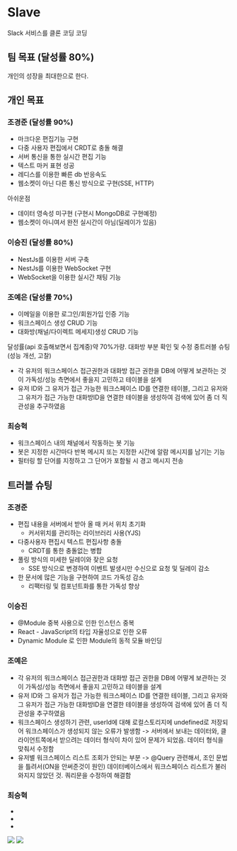 # Slave
Slack 서비스를 클론 코딩 코딩

## 팀 목표 (달성률 80%)
개인의 성장을 최대한으로 한다.

## 개인 목표

### 조경준 (달성률 90%)

- 마크다운 편집기능 구현
- 다중 사용자 편집에서 CRDT로 충돌 해결
- 서버 통신을 통한 실시간 편집 기능
- 텍스트 마커 표현 성공
- 레디스를 이용한 빠른 db 반응속도
- 웹소켓이 아닌 다른 통신 방식으로 구현(SSE, HTTP)

아쉬운점

- 데이터 영속성 미구현 (구현시 MongoDB로 구현예정)
- 웹소켓이 아니여서 완전 실시간이 아님(딜레이가 있음)

### 이승진 (달성률 80%)

- NestJs를 이용한 서버 구축
- NestJs를 이용한 WebSocket 구현
- WebSocket을 이용한 실시간 채팅 기능

### 조예은 (달성률 70%)

- 이메일을 이용한 로그인/회원가입 인증 기능
- 워크스페이스 생성 CRUD 기능
- 대화방(채널/다이렉트 메세지)생성 CRUD 기능

달성률(api 호출해보면서 집계중)약 70%가량. 대화방 부분 확인 및 수정 중트러블 슈팅(성능 개선, 고찰)

- 각 유저의 워크스페이스 접근권한과 대화방 접근 권한을 DB에 어떻게 보관하는 것이 가독성/성능 측면에서 좋을지 고민하고 테이블을 설계
- 유저 ID와 그 유저가 접근 가능한 워크스페이스 ID를 연결한 테이블, 그리고 유저와 그 유저가 접근 가능한 대화방ID을 연결한 테이블을 생성하여 검색에 있어 좀 더 직관성을 추구하였음

### 최승혁

- 워크스페이스 내의 채널에서 작동하는 봇 기능
- 봇은 지정한 시간마다 반복 메시지 또는 지정한 시간에 알람 메시지를 남기는 기능
- 필터링 할 단어를 지정하고 그 단어가 포함될 시 경고 메시지 전송


## 트러블 슈팅

### 조경준

- 편집 내용을 서버에서 받아 올 때 커서 위치 초기화
    - 커서위치를 관리하는 라이브러리 사용(YJS)
- 다중사용자 편집시 텍스트 편집사항 충돌
    - CRDT를 통한 충돌없는 병합
- 풀링 방식의 미세한 딜레이와 잦은 요청
    - SSE 방식으로 변경하여 이벤트 발생시만 수신으로 요청 및 딜레이 감소
- 한 문서에 많은 기능을 구현하여 코드 가독성 감소
    - 리팩터링 및 컴포넌트화를 통한 가독성 향상

### 이승진

- @Module 중복 사용으로 인한 인스턴스 중복
- React - JavaScript의 타입 자율성으로 인한 오류
- Dynamic Module 로 인한 Module의 동적 모듈 바인딩

### 조예은
- 각 유저의 워크스페이스 접근권한과 대화방 접근 권한을 DB에 어떻게 보관하는 것이 가독성/성능 측면에서 좋을지 고민하고 테이블을 설계
- 유저 ID와 그 유저가 접근 가능한 워크스페이스 ID를 연결한 테이블, 그리고 유저와 그 유저가 접근 가능한 대화방ID을 연결한 테이블을 생성하여 검색에 있어 좀 더 직관성을 추구하였음
- 워크스페이스 생성하기 관련, userId에 대해 로컬스토리지에 undefined로 저장되어 워크스페이스가 생성되지 않는 오류가 발생함 -> 서버에서 보내는 데이터와, 클라이언트쪽에서 받으려는 데이터 형식이 차이 있어 문제가 되었음. 데이터 형식을 맞춰서 수정함
- 유저별 워크스페이스 리스트 조회가 안되는 부분 -> @Query 관련해서, 조인 문법을 틀려서(ON을 안써준것이 원인) 데이터베이스에서 워크스페이스 리스트가 불러와지지 않았던 것. 쿼리문을 수정하여 해결함
   
### 최승혁
 -
 -
 -

<img src="https://github.com/user-attachments/assets/a410ab0c-aa63-4a60-860b-953c939b00aa">

<img src="https://github.com/user-attachments/assets/11f695eb-dc66-465a-a56e-54f23afb07c9">
